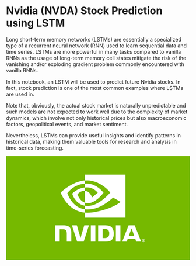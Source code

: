 # Nvidia (NVDA) Stock Prediction using LSTM

Long short-term memory networks (LSTMs) are essentially a specialized type of a recurrent neural network (RNN) used to learn sequential data and time series. LSTMs are more powerful in many tasks compared to vanilla RNNs as the usage of long-term memory cell states mitigate the risk of the vanishing and/or exploding gradient problem commonly encountered with vanilla RNNs.

In this notebook, an LSTM will be used to predict future Nvidia stocks. In fact, stock prediction is one of the most common examples where LSTMs are used in.

Note that, obviously, the actual stock market is naturally unpredictable and such models are not expected to work well due to the complexity of market dynamics, which involve not only historical prices but also macroeconomic factors, geopolitical events, and market sentiment. 

Nevertheless, LSTMs can provide useful insights and identify patterns in historical data, making them valuable tools for research and analysis in time-series forecasting.

![alt text](https://github.com/ImRyzon/NVIDIA-Stock-Predictor/blob/main/nvidia-logo.png)
